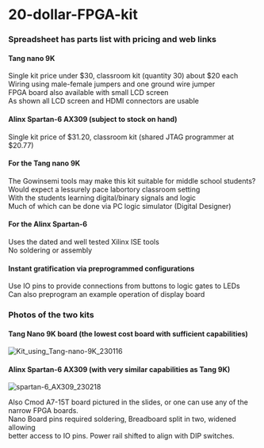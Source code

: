 # 20-dollar-FPGA-kit  
### Spreadsheet has parts list with pricing and web links
#### Tang nano 9K
Single kit price under $30, classroom kit (quantity 30) about $20 each  
Wiring using male-female jumpers and one ground wire jumper  
FPGA board also available with small LCD screen  
As shown all LCD screen and HDMI connectors are usable  
#### Alinx Spartan-6 AX309 (subject to stock on hand)  
Single kit price of $31.20, classroom kit (shared JTAG programmer at $20.77)  
#### For the Tang nano 9K  
The Gowinsemi tools may make this kit suitable for middle school students?  
Would expect a lessurely pace labortory classroom setting  
With the students learning digital/binary signals and logic  
Much of which can be done via PC logic simulator (Digital Designer)  
#### For the Alinx Spartan-6  
Uses the dated and well tested Xilinx ISE tools  
No soldering or assembly  
#### Instant gratification via preprogrammed configurations  
Use IO pins to provide connections from buttons to logic gates to LEDs  
Can also preprogram an example operation of display board  

### Photos of the two kits   
#### Tang Nano 9K board (the lowest cost board with sufficient capabilities)  
![Kit_using_Tang-nano-9K_230116](https://user-images.githubusercontent.com/41881860/213339781-b4687948-a9ee-486b-90a1-86a711e054e6.jpeg)
  
#### Alinx Spartan-6 AX309 (with very similar capabilities as Tang 9K)  
![spartan-6_AX309_230218](https://user-images.githubusercontent.com/41881860/219904348-438ff14d-bd25-478a-870c-6f988814a770.JPG)
  
Also Cmod A7-15T board pictured in the slides, or one can use any of the narrow FPGA boards.   
Nano Board pins required soldering, Breadboard split in two, widened allowing  
better access to IO pins. Power rail shifted to align with DIP switches.  
